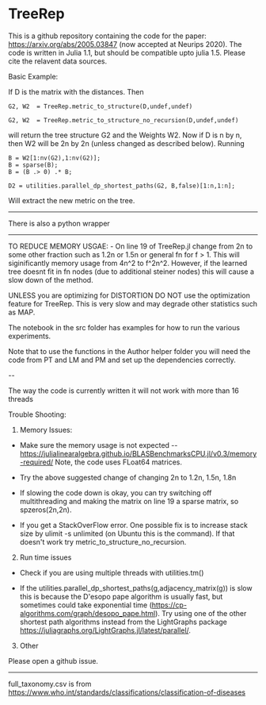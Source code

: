 # TreeRep
This is a github repository containing the code for the paper: https://arxiv.org/abs/2005.03847 (now accepted at Neurips 2020). The code is written in Julia 1.1, but should be compatible upto julia 1.5. Please cite the relavent data sources. 

Basic Example:

If D is the matrix with the distances. Then
  
    G2, W2  = TreeRep.metric_to_structure(D,undef,undef)
    
    G2, W2  = TreeRep.metric_to_structure_no_recursion(D,undef,undef)

will return the tree structure G2 and the Weights W2. Now if D is n by n, then W2 will be 2n by 2n (unless changed as described below). Running 

    B = W2[1:nv(G2),1:nv(G2)];
    B = sparse(B);
    B = (B .> 0) .* B;

    D2 = utilities.parallel_dp_shortest_paths(G2, B,false)[1:n,1:n];
    
Will extract the new metric on the tree. 

----------

There is also a python wrapper

-----------

TO REDUCE MEMORY USGAE: - On line 19 of TreeRep.jl change from 2n to some other fraction such as 1.2n or 1.5n or general fn for f > 1. This will siginificantly memory usage from 4n^2 to f^2n^2. However, if the learned tree doesnt fit in fn nodes (due to additional steiner nodes) this will cause a slow down of the method. 

UNLESS you are optimizing for DISTORTION DO NOT use the optimization feature for TreeRep. This is very slow and may degrade other statistics such as MAP.

The notebook in the src folder has examples for how to run the various experiments. 

Note that to use the functions in the Author helper folder you will need the code from PT and LM and PM and set up the dependencies correctly.  

--

The way the code is currently written it will not work with more than 16 threads

Trouble Shooting:

1) Memory Issues:

- Make sure the memory usage is not expected -- https://julialinearalgebra.github.io/BLASBenchmarksCPU.jl/v0.3/memory-required/
Note, the code uses FLoat64 matrices. 

- Try the above suggested change of changing 2n to 1.2n, 1.5n, 1.8n

- If slowing the code down is okay, you can try switching off multithreading and making the matrix on line 19 a sparse matrix, so spzeros(2n,2n).

- If you get a StackOverFlow error. One possible fix is to increase stack size by ulimit -s unlimited (on Ubuntu this is the command). If that doesn't work try metric_to_structure_no_recursion.

2) Run time issues

- Check if you are using multiple threads with utilities.tm()

- If the utilities.parallel_dp_shortest_paths(g,adjacency_matrix(g)) is slow this is because the D'esopo pape algorithm is usually fast, but sometimes could take exponential time (https://cp-algorithms.com/graph/desopo_pape.html). Try using one of the other shortest path algorithms instead from the LightGraphs package https://juliagraphs.org/LightGraphs.jl/latest/parallel/. 

3) Other

Please open a github issue. 

    
--------

full_taxonomy.csv is from https://www.who.int/standards/classifications/classification-of-diseases

